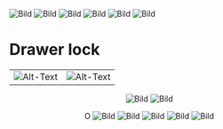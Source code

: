 ![Bild](../Images/Foto%2026.07.20,%2023%2043%2035.jpg)
![Bild](../Images/Foto%2026.07.20,%2023%2044%2010.jpg)
![Bild](../Images/Foto%2026.07.20,%2023%2044%2016.jpg)
![Bild](../Images/Foto%2026.07.20,%2023%2044%2056.jpg)
![Bild](../Images/Foto%2026.07.20,%2023%2045%2001.jpg)
![Bild](../Images/Foto%2026.07.20,%2023%2045%2013.jpg)
# Drawer lock
<center>
    <table>
        <tr>
            <td>
                <img src="../Images/Foto%2026.07.20,%2023%2045%2020.jpg" alt="Alt-Text" title="" />
            </td>
            <td><img src="../Images/Foto%2026.07.20,%2023%2045%2028.jpg" alt="Alt-Text" title="" />
        </td>
    </tr>
</table>

![Bild](../Images/Foto%2026.07.20,%2023%2045%2020.jpg)
![Bild](../Images/Foto%2026.07.20,%2023%2045%2028.jpg)

O
![Bild](../Images/Foto%2026.07.20,%2023%2045%2037.jpg)
![Bild](../Images/Foto%2026.07.20,%2023%2045%2054.jpg)
![Bild](../Images/Foto%2026.07.20,%2023%2046%2026.jpg)
![Bild](../Images/Foto%2026.07.20,%2023%2047%2012.jpg)
![Bild](../Images/Foto%2026.07.20,%2023%2047%2029.jpg)
